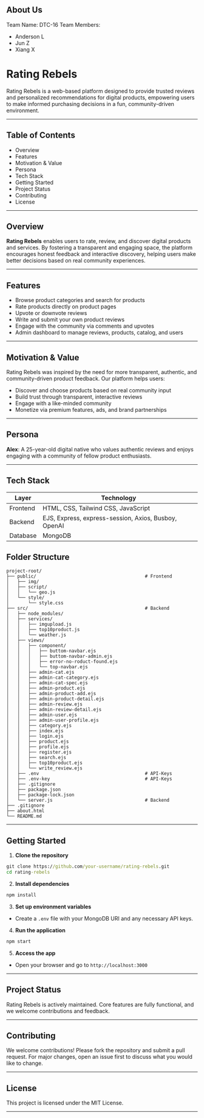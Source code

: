 ## About Us
Team Name: DTC-16
Team Members:
- Anderson L
- Jun Z
- Xiang X

# Rating Rebels

Rating Rebels is a web-based platform designed to provide trusted reviews and personalized recommendations for digital products, empowering users to make informed purchasing decisions in a fun, community-driven environment.

---

## Table of Contents

- Overview
- Features
- Motivation & Value
- Persona
- Tech Stack
- Getting Started
- Project Status
- Contributing
- License

---

## Overview

**Rating Rebels** enables users to rate, review, and discover digital products and services. By fostering a transparent and engaging space, the platform encourages honest feedback and interactive discovery, helping users make better decisions based on real community experiences.

---

## Features

- Browse product categories and search for products
- Rate products directly on product pages
- Upvote or downvote reviews
- Write and submit your own product reviews
- Engage with the community via comments and upvotes
- Admin dashboard to manage reviews, products, catalog, and users

---

## Motivation & Value

Rating Rebels was inspired by the need for more transparent, authentic, and community-driven product feedback. Our platform helps users:

- Discover and choose products based on real community input
- Build trust through transparent, interactive reviews
- Engage with a like-minded community
- Monetize via premium features, ads, and brand partnerships

---

## Persona

**Alex**: A 25-year-old digital native who values authentic reviews and enjoys engaging with a community of fellow product enthusiasts.

---

## Tech Stack

| Layer      | Technology                                         |
|------------|----------------------------------------------------|
| Frontend   | HTML, CSS, Tailwind CSS, JavaScript                |
| Backend    | EJS, Express, express-session, Axios, Busboy, OpenAI|
| Database   | MongoDB                                            |


## Folder Structure

```angular2html
project-root/
├── public/                                        # Frontend
│   ├── img/
│   ├── script/
│   │   └── geo.js
│   └── style/
│       └── style.css
├── src/                                           # Backend
│   ├── node_modules/
│   ├── services/
│   │   ├── imgupload.js
│   │   ├── top10product.js
│   │   └── weather.js
│   ├── views/
│   │   ├── component/
│   │   │   ├── buttom-navbar.ejs
│   │   │   ├── buttom-navbar-admin.ejs
│   │   │   ├── error-no-roduct-found.ejs
│   │   │   └── top-navbar.ejs
│   │   ├── admin-cat.ejs
│   │   ├── admin-cat-category.ejs
│   │   ├── admin-cat-spec.ejs
│   │   ├── admin-product.ejs
│   │   ├── admin-product-add.ejs
│   │   ├── admin-product-detail.ejs
│   │   ├── admin-review.ejs
│   │   ├── admin-review-detail.ejs
│   │   ├── admin-user.ejs
│   │   ├── admin-user-profile.ejs
│   │   ├── category.ejs
│   │   ├── index.ejs
│   │   ├── login.ejs
│   │   ├── product.ejs
│   │   ├── profile.ejs
│   │   ├── register.ejs
│   │   ├── search.ejs
│   │   ├── top10product.ejs
│   │   └── write_review.ejs
│   ├── .env                                       # API-Keys
│   ├── .env-key                                   # API-Keys
│   ├── .gitignore
│   ├── package.json
│   ├── package-lock.json
│   └── server.js                                  # Backend
├── .gitignore
├── about.html
└── README.md
```


---

## Getting Started

1. **Clone the repository**

```cmd
git clone https://github.com/your-username/rating-rebels.git
cd rating-rebels
```
2. **Install dependencies**

```cmd
npm install
```

3. **Set up environment variables**
- Create a `.env` file with your MongoDB URI and any necessary API keys.

4. **Run the application**
```cmd
npm start
```

5. **Access the app**
- Open your browser and go to `http://localhost:3000`

---

## Project Status

Rating Rebels is actively maintained. Core features are fully functional, and we welcome contributions and feedback.

---

## Contributing

We welcome contributions! Please fork the repository and submit a pull request. For major changes, open an issue first to discuss what you would like to change.

---

## License

This project is licensed under the MIT License.

---
